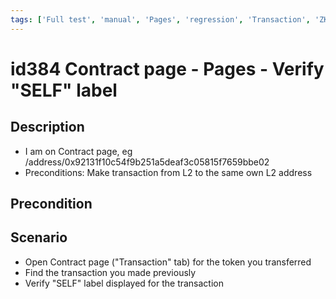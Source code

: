 ```yaml
---
tags: ['Full test', 'manual', 'Pages', 'regression', 'Transaction', 'ZKF-2144', 'Active']
---
```


# id384 Contract page - Pages - Verify "SELF" label

## Description
  - I am on Contract page, eg /address/0x92131f10c54f9b251a5deaf3c05815f7659bbe02
  - Preconditions: Make transaction from L2 to the same own L2 address

## Precondition


## Scenario
- Open Contract page ("Transaction" tab) for the token you transferred
- Find the transaction you made previously
- Verify "SELF" label displayed for the transaction
